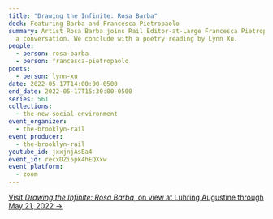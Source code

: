 ```yaml
---
title: "Drawing the Infinite: Rosa Barba"
deck: Featuring Barba and Francesca Pietropaolo
summary: Artist Rosa Barba joins Rail Editor-at-Large Francesca Pietropaolo for
  a conversation. We conclude with a poetry reading by Lynn Xu.
people:
  - person: rosa-barba
  - person: francesca-pietropaolo
poets:
  - person: lynn-xu
date: 2022-05-17T14:00:00-0500
end_date: 2022-05-17T15:30:00-0500
series: 561
collections:
  - the-new-social-environment
event_organizer:
  - the-brooklyn-rail
event_producer:
  - the-brooklyn-rail
youtube_id: jxxjnjAsEa4
event_id: recxDZi5pk4hEQXxw
event_platform:
  - zoom
---
```

[Visit *Drawing the Infinite: Rosa Barba*, on view at Luhring Augustine through May 21, 2022 → ](https://www.luhringaugustine.com/exhibitions/rosa-barba-drawing-the-infinite#tab:thumbnails)